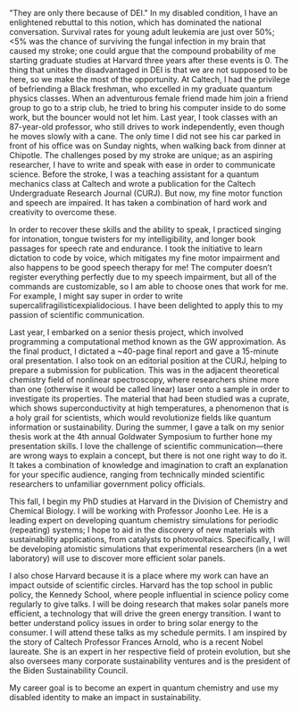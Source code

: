"They are only there because of DEI." In my disabled condition, I have an enlightened rebuttal to this notion, which has dominated the national conversation. Survival rates for young adult leukemia are just over 50%; <5% was the chance of surviving the fungal infection in my brain that caused my stroke; one could argue that the compound probability of me starting graduate studies at Harvard three years after these events is 0. The thing that unites the disadvantaged in DEI is that we are not supposed to be here, so we make the most of the opportunity. At Caltech, I had the privilege of befriending a Black freshman, who excelled in my graduate quantum physics classes. When an adventurous female friend made him join a friend group to go to a strip club, he tried to bring his computer inside to do some work, but the bouncer would not let him. Last year, I took classes with an 87-year-old professor, who still drives to work independently, even though he moves slowly with a cane. The only time I did not see his car parked in front of his office was on Sunday nights, when walking back from dinner at Chipotle. The challenges posed by my stroke are unique; as an aspiring researcher, I have to write and speak with ease in order to communicate science. Before the stroke, I was a teaching assistant for a quantum mechanics class at Caltech and wrote a publication for the Caltech Undergraduate Research Journal (CURJ). But now, my fine motor function and speech are impaired. It has taken a combination of hard work and creativity to overcome these.

In order to recover these skills and the ability to speak, I practiced singing for intonation, tongue twisters for my intelligibility, and longer book passages for speech rate and endurance. I took the initiative to learn dictation to code by voice, which mitigates my fine motor impairment and also happens to be good speech therapy for me! The computer doesn’t register everything perfectly due to my speech impairment, but all of the commands are customizable, so I am able to choose ones that work for me. For example, I might say super in order to write supercalifragilisticexpialidocious. I have been delighted to apply this to my passion of scientific communication.

Last year, I embarked on a senior thesis project, which involved programming a computational method known as the GW approximation. As the final product, I dictated a ~40-page final report and gave a 15-minute oral presentation. I also took on an editorial position at the CURJ, helping to prepare a submission for publication. This was in the adjacent theoretical chemistry field of nonlinear spectroscopy, where researchers shine more than one (otherwise it would be called linear) laser onto a sample in order to investigate its properties. The material that had been studied was a cuprate, which shows superconductivity at high temperatures, a phenomenon that is a holy grail for scientists, which would revolutionize fields like quantum information or sustainability. During the summer, I gave a talk on my senior thesis work at the 4th annual Goldwater Symposium to further hone my presentation skills. I love the challenge of scientific communication—there are wrong ways to explain a concept, but there is not one right way to do it. It takes a combination of knowledge and imagination to craft an explanation for your specific audience, ranging from technically minded scientific researchers to unfamiliar government policy officials.

This fall, I begin my PhD studies at Harvard in the Division of Chemistry and Chemical Biology. I will be working with Professor Joonho Lee. He is a leading expert on developing quantum chemistry simulations for periodic (repeating) systems; I hope to aid in the discovery of new materials with sustainability applications, from catalysts to photovoltaics. Specifically, I will be developing atomistic simulations that experimental researchers (in a wet laboratory) will use to discover more efficient solar panels.

I also chose Harvard because it is a place where my work can have an impact outside of scientific circles. Harvard has the top school in public policy, the Kennedy School, where people influential in science policy come regularly to give talks. I will be doing research that makes solar panels more efficient, a technology that will drive the green energy transition. I want to better understand policy issues in order to bring solar energy to the consumer. I will attend these talks as my schedule permits. I am inspired by the story of Caltech Professor Frances Arnold, who is a recent Nobel laureate. She is an expert in her respective field of protein evolution, but she also oversees many corporate sustainability ventures and is the president of the Biden Sustainability Council.

My career goal is to become an expert in quantum chemistry and use my disabled identity to make an impact in sustainability.